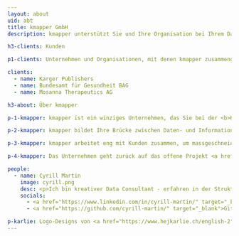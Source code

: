 ```yaml
---
layout: about
uid: abt
title: kmapper GmbH
description: kmapper unterstützt Sie und Ihre Organisation bei Ihrem Datenprojekt durch Business-Analyse, Requirements Engineering und Entwicklung

h3-clients: Kunden

p1-clients: Unternehmen und Organisationen, mit denen kmapper zusammengearbeitet hat&#58;

clients:
  - name: Karger Publishers
  - name: Bundesamt für Gesundheit BAG
  - name: Mosanna Therapeutics AG

h3-about: Über kmapper

p-1-kmapper: kmapper ist ein winziges Unternehmen, das Sie bei der <b>Kuration</b>, <b>Organisation</b> und <b>Publikation</b> Ihrer Daten und Informationen unterstützt. Es führt Projekte unabhängig und effizient durch, bietet spezialisierte Feelance-Dienstleistungen durch Partnerschaften an und arbeitet mit grösseren Teams zusammen, um externe Ressourcen bereitzustellen.

p-2-kmapper: kmapper bildet Ihre Brücke zwischen Daten- und Informationskomplexität und Nutzerfreundlichkeit. Eine sorgfältige <b>Business-Analyse</b> und ein umfassendes <b>Requirements Engineering</b> sorgen für die präzise Erfassung der Bedürfnisse und Ziele. Dies bildet die Grundlage für die <b>Entwicklung</b> massgeschneiderter Lösungen, die den Wissenstransfer fördern und die Daten- und Informationsnutzung verbessern.

p-3-kmapper: kmapper arbeitet eng mit Kunden zusammen, um massgeschneiderte Lösungen zu entwickeln, die auf ihre individuellen Umstände, Ressourcen und Ziele abgestimmt sind. Durch Vermeidung von Standardlösungen befähigt kmapper Kunden und ihre Teams, die im Laufe des Projekts entwickelten Lösungen eigenständig zu nutzen und weiterzuentwickeln.

p-4-kmapper: Das Unternehmen geht zurück auf das offene Projekt <a href="https://kmapper.org" target="_blank">kmapper.org</a>. Ein Tool, das Open Access-Forschungsartikel nutzt, um Themen in einem interdisziplinären Kontext zu visualisieren. In einer frühen ersten Version war es als "The Knowledge Mapper" bekannt, oder kurz&#58; kmapper.

people:
  - name: Cyrill Martin
    image: cyrill.png
    desc: <p>Ich bin kreativer Data Consultant - erfahren in der Strukturierung von Daten und Informationen für Mensch und Maschine.</p><p>Ich habe im Forschungs- und Verlagswesen gearbeitet, bevor ich die kmapper GmbH gegründet habe. Hier können Sie einen Blick in meinen Lebenslauf werfen&#58; <a href="https://cyrill-martin.github.io/" target="_blank">cyrill-martin.github.io</a>.</p>
    socials:
      - <a href="https://www.linkedin.com/in/cyrill-martin/" target="_blank">LinkedIn</a>
      - <a href="https://github.com/cyrill-martin/" target="_blank">GitHub</a>

p-karlie: Logo-Designs von <a href="https://www.hejkarlie.ch/english-2" target="_blank">Karlie GmbH</a>.
---
```

